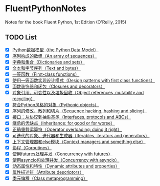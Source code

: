 # FluentPythonNotes
Notes for the book Fluent Python, 1st Edition (O'Reilly, 2015)

## TODO List
- [x] [Python数据模型（the Python Data Model）](./01_PythonDataModel/01_PythonDataModel.ipynb)
- [x] [序列构成的数组（An array of sequences）](./02_AnArrayofSequences/02_AnArrayofSequences.ipynb)
- [x] [字典和集合（Dictionaries and sets）](./03_DictionariesAndSets/03_DictionariesAndSets.ipynb)
- [x] [文本和字节序列（Text and bytes）](./04_TextAndBytes/04_TextAndBytes.ipynb)
- [x] [一等函数（First-class functions）](./05_FirstClassFunctions/05_FirstClassFunctions.ipynb)
- [x] [使用一等函数实现设计模式（Design patterns with first class functions）](./06_DesignPatternsWithFirstClassFunctions/06_DesignPatternsWithFirstClassFunctions.ipynb)
- [x] [函数装饰器和闭包（Closures and decorators）](./07_ClosuresAndDecorators/07_ClosuresAndDecorators.ipynb)
- [x] [对象引用、可变性以及垃圾回收（Object references, mutability and recycling）](./08_ObjectReferencesAndMutabilityAndRecycling/08_ObjectReferencesAndMutabilityAndRecycling.ipynb)
- [x] [符合Python风格的对象（Pythonic objects）](./09_PythonicObjects/09_PythonicObjects.ipynb)
- [x] [序列的修改、散列和切片（Sequence hacking, hashing and slicing）](./10_SequenceHackingHashingAndSlicing/10_SequenceHackingHashingAndSlicing.ipynb)
- [x] [接口：从协议到抽象基类（Interfaces, protocols and ABCs）](./11_InterfacesProtocolsAndABSs/11_InterfacesProtocolsAndABSs.ipynb)
- [x] [继承的优缺点（Inheritance: for good or for worse）](./12_InheritanceForGoodOrForWorse/12_InheritanceForGoodOrForWorse.ipynb)
- [x] [正确重载运算符（Operator overloading: doing it right）](./13_OperatorOverloadingDoingItRight/13_OperatorOverloadingDoingItRight.ipynb)
- [x] [可迭代的对象、迭代器和生成器（Iterables, iterators and generators）](./14_IterablesIteratorsAndGenerators/14_IterablesIteratorsAndGenerators.ipynb)
- [x] [上下文管理器和else模块（Context managers and something else）](./15_ContextManagersAndSomethingElse/15_ContextManagersAndSomethingElse.ipynb)
- [x] [协程（Coroutines）](./16_Coroutines/16_Coroutines.ipynb)
- [x] [使用futures处理并发（Concurrency with futures）](./17_ConcurrencyWithFutures/17_ConcurrencyWithFutures.ipynb)
- [x] [使用asyncio包处理并发（Concurrency with asyncio）](./18_ConcurrencyWithAsyncio/18_ConcurrencyWithAsyncio.ipynb)
- [x] [动态属性和特性（Dynamic attributes and properties）](./19_DynamicAttributesAndProperties/19_DynamicAttributesAndProperties.ipynb)
- [x] [属性描述符（Attribute descriptors）](./20_AttributeDescriptors/20_AttributeDescriptors.ipynb)
- [x] [类元编程（Class metaprogramming）](./21_ClassMetaProgramming/21_ClassMetaProgramming.ipynb)